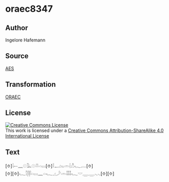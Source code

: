 # oraec8347

## Author

Ingelore Hafemann

## Source

[AES](https://github.com/simondschweitzer/aes)

## Transformation

[ORAEC](https://oraec.github.io/)

## License

<a rel="license" href="http://creativecommons.org/licenses/by-sa/4.0/"><img alt="Creative Commons License" style="border-width:0" src="https://i.creativecommons.org/l/by-sa/4.0/88x31.png" /></a><br />This work is licensed under a <a rel="license" href="http://creativecommons.org/licenses/by-sa/4.0/">Creative Commons Attribution-ShareAlike 4.0 International License</a>

## Text

[⯑]𓇋𓍿𓈖𓇳𓅓𓇳𓌨𓏏𓏥[⯑]𓎛𓂝𓏭𓏛𓍛𓀯𓆑𓐛[⯑]<br>
[⯑][⯑]𓆑𓎿𓋴𓋴𓏏𓏥𓈖𓏏𓆑𓈎𓌳𓏛𓄤𓄤𓄤𓆑𓎟𓇾𓇾𓈅𓈅[⯑][⯑]<br>
